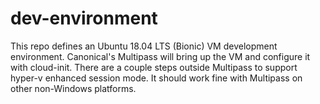 # dev-environment

This repo defines an Ubuntu 18.04 LTS (Bionic) VM development environment.
Canonical's Multipass will bring up the VM and configure it with cloud-init.
There are a couple steps outside Multipass to support hyper-v enhanced session mode.
It should work fine with Multipass on other non-Windows platforms.
